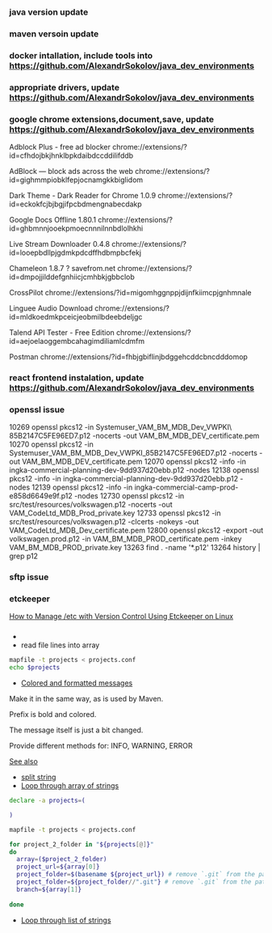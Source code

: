 ### java version update
### maven versoin update
### docker intallation, include tools into https://github.com/AlexandrSokolov/java_dev_environments
### appropriate drivers, update https://github.com/AlexandrSokolov/java_dev_environments

### google chrome extensions,document,save, update https://github.com/AlexandrSokolov/java_dev_environments

Adblock Plus - free ad blocker
chrome://extensions/?id=cfhdojbkjhnklbpkdaibdccddilifddb

AdBlock — block ads across the web
chrome://extensions/?id=gighmmpiobklfepjocnamgkkbiglidom

Dark Theme - Dark Reader for Chrome 1.0.9
chrome://extensions/?id=eckokfcjbjbgjifpcbdmengnabecdakp

Google Docs Offline 1.80.1
chrome://extensions/?id=ghbmnnjooekpmoecnnnilnnbdlolhkhi

Live Stream Downloader 0.4.8
chrome://extensions/?id=looepbdllpjgdmkpdcdffhdbmpbcfekj

Chameleon 1.8.7 ? savefrom.net
chrome://extensions/?id=dmpojjilddefgnhiicjcmhbkjgbbclob

CrossPilot
chrome://extensions/?id=migomhggnppjdijnfkiimcpjgnhmnale

Linguee Audio Download
chrome://extensions/?id=mldkoedmkpceicjeobmilbdeebdeljgc

Talend API Tester - Free Edition
chrome://extensions/?id=aejoelaoggembcahagimdiliamlcdmfm

Postman
chrome://extensions/?id=fhbjgbiflinjbdggehcddcbncdddomop

### react frontend instalation, update https://github.com/AlexandrSokolov/java_dev_environments

### openssl issue

10269  openssl pkcs12 -in Systemuser_VAM_BM_MDB_Dev_VWPKI\ 85B2147C5FE96ED7.p12 -nocerts -out VAM_BM_MDB_DEV_certificate.pem
10270  openssl pkcs12 -in Systemuser_VAM_BM_MDB_Dev_VWPKI_85B2147C5FE96ED7.p12 -nocerts -out VAM_BM_MDB_DEV_certificate.pem
12070  openssl pkcs12 -info -in ingka-commercial-planning-dev-9dd937d20ebb.p12 -nodes
12138  openssl pkcs12 -info -in ingka-commercial-planning-dev-9dd937d20ebb.p12 -nodes
12139  openssl pkcs12 -info -in ingka-commercial-camp-prod-e858d6649e9f.p12 -nodes
12730  openssl pkcs12 -in src/test/resources/volkswagen.p12 -nocerts -out VAM_CodeLtd_MDB_Prod_private.key
12733  openssl pkcs12 -in src/test/resources/volkswagen.p12 -clcerts -nokeys -out VAM_CodeLtd_MDB_Dev_certificate.pem
12800  openssl pkcs12 -export -out volkswagen.prod.p12 -in VAM_BM_MDB_PROD_certificate.pem -inkey VAM_BM_MDB_PROD_private.key
13263  find . -name '*.p12'
13264  history | grep p12


### sftp issue

### etckeeper

[How to Manage /etc with Version Control Using Etckeeper on Linux](https://www.tecmint.com/manage-etc-with-version-control-using-etckeeper/)

###
- 
- read file lines into array
```bash
mapfile -t projects < projects.conf
echo $projects
```
  
- [Colored and formatted messages](docs/bash_tip_colors_and_formatting.pdf)

Make it in the same way, as is used by Maven.

Prefix is bold and colored.

The message itself is just a bit changed.

Provide different methods for: INFO, WARNING, ERROR

[See also](https://stackoverflow.com/questions/5947742/how-to-change-the-output-color-of-echo-in-linux)

- [split string](https://stackoverflow.com/questions/1469849/how-to-split-one-string-into-multiple-strings-separated-by-at-least-one-space-in)
- [Loop through array of strings](https://stackoverflow.com/questions/8880603/loop-through-an-array-of-strings-in-bash)
```bash
declare -a projects=(

)

mapfile -t projects < projects.conf

for project_2_folder in "${projects[@]}"
do
  array=($project_2_folder)
  project_url=${array[0]}
  project_folder=$(basename ${project_url}) # remove `.git` from the path
  project_folder=${project_folder//".git"} # remove `.git` from the path
  branch=${array[1]}
  
done
```
- [Loop through list of strings](https://linuxhint.com/bash_loop_list_strings/)
